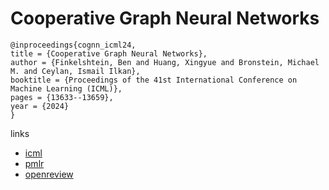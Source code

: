 # Cooperative Graph Neural Networks

```
@inproceedings{cognn_icml24,
title = {Cooperative Graph Neural Networks},
author = {Finkelshtein, Ben and Huang, Xingyue and Bronstein, Michael M. and Ceylan, Ismail Ilkan},
booktitle = {Proceedings of the 41st International Conference on Machine Learning (ICML)},
pages = {13633--13659},
year = {2024}
}
```

links
- [icml](https://icml.cc/Conferences/2024/Schedule?showEvent=33739)
- [pmlr](https://proceedings.mlr.press/v235/finkelshtein24a.html)
- [openreview](https://openreview.net/forum?id=ZQcqXCuoxD)
